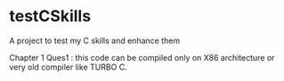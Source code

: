 # testCSkills

A project to test my C skills and enhance them

Chapter 1 
	Ques1 : this code can be compiled only on X86 architecture or very old 			compiler like TURBO C.
		
	
